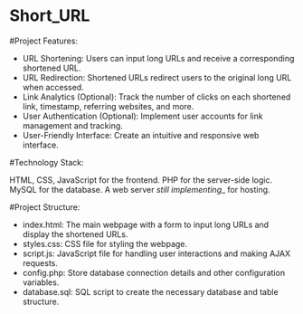 # Short_URL
#Project Features:
<ul>
<li>URL Shortening: Users can input long URLs and receive a corresponding shortened URL.</li>
<li>URL Redirection: Shortened URLs redirect users to the original long URL when accessed.</li>
<li>Link Analytics (Optional): Track the number of clicks on each shortened link, timestamp, referring websites, and more.</li>
<li>User Authentication (Optional): Implement user accounts for link management and tracking.</li>
<li>User-Friendly Interface: Create an intuitive and responsive web interface.</li>
</ul>

#Technology Stack:

HTML, CSS, JavaScript for the frontend.
PHP for the server-side logic.
MySQL for the database.
A web server _still implementing__ for hosting.

#Project Structure:
<ul>
<li>index.html: The main webpage with a form to input long URLs and display the shortened URLs.</li>
<li>styles.css: CSS file for styling the webpage.</li>
<li>script.js: JavaScript file for handling user interactions and making AJAX requests.</li>
<li>config.php: Store database connection details and other configuration variables.</li>
<li>database.sql: SQL script to create the necessary database and table structure.</li>
</ul>
